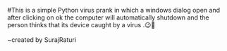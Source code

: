 #This is a simple  Python virus prank in which a windows dialog open and after clicking on ok the computer  will automatically shutdown and the person thinks that its device caught by a virus .😉👾<br><br>
~created by SurajRaturi
